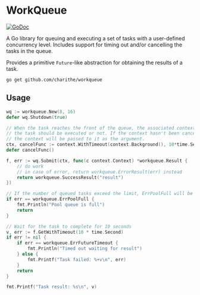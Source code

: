 WorkQueue
========

[![GoDoc](https://godoc.org/github.com/charithe/workqueue?status.svg)](https://godoc.org/github.com/charithe/workqueue)

A Go library for queuing and  executing a set of tasks with a user-defined concurrency level. Includes support 
for timing out and/or cancelling the tasks in the queue. 

Provides a primitive `Future`-like abstraction for obtaining the results of a task.


```
go get github.com/charithe/workqueue
```

Usage
-----

```go
wq := workqueue.New(8, 16)
defer wq.Shutdown(true)

// When the task reaches the front of the queue, the associated context will be used to determine whether
// the task should be executed or not. If the context hasn't been cancelled, the task will be started and
// the context will be passed to it as the argument.
ctx, cancelFunc := context.WithTimeout(context.Background(), 10*time.Second)
defer cancelFunc()

f, err := wq.Submit(ctx, func(c context.Context) *workqueue.Result {
    // do work
    // in case of error, return workqueue.ErrorResult(err) instead
    return workqueue.SuccessResult("result")
})

// If the number of queued tasks exceed the limit, ErrPoolFull will be returned
if err == workqueue.ErrPoolFull {
    fmt.Println("Pool queue is full")
    return
}

// Wait for the task to complete for 10 seconds
v, err := f.GetWithTimeout(10 * time.Second)
if err != nil {
    if err == workqueue.ErrFutureTimeout {
        fmt.Println("Timed out waiting for result")
    } else {
        fmt.Printf("Task failed: %+v\n", err)
    }
    return
}

fmt.Printf("Task result: %s\n", v)
```


